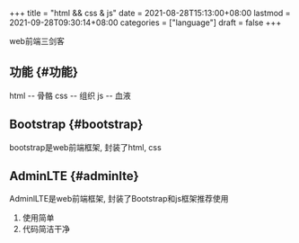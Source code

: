 +++
title = "html && css & js"
date = 2021-08-28T15:13:00+08:00
lastmod = 2021-09-28T09:30:14+08:00
categories = ["language"]
draft = false
+++

web前端三剑客

<!--more-->


## 功能 {#功能}

html -- 骨骼
css  -- 组织
js   -- 血液


## Bootstrap {#bootstrap}

bootstrap是web前端框架, 封装了html, css


## AdminLTE {#adminlte}

AdminlLTE是web前端框架, 封装了Bootstrap和js框架推荐使用

1.  使用简单
2.  代码简洁干净